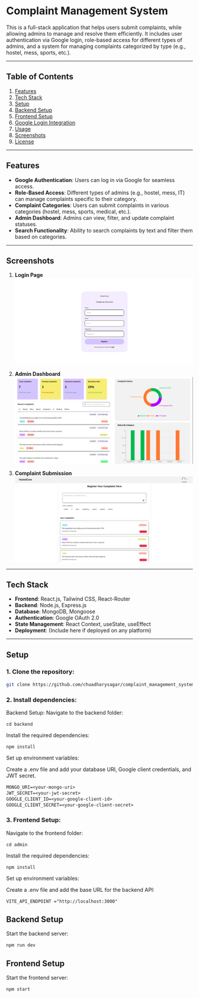 # Complaint Management System

This is a full-stack application that helps users submit complaints, while allowing admins to manage and resolve them efficiently. It includes user authentication via Google login, role-based access for different types of admins, and a system for managing complaints categorized by type (e.g., hostel, mess, sports, etc.).

---

## Table of Contents

1. [Features](#features)
2. [Tech Stack](#tech-stack)
3. [Setup](#setup)
4. [Backend Setup](#backend-setup)
5. [Frontend Setup](#frontend-setup)
6. [Google Login Integration](#google-login-integration)
7. [Usage](#usage)
8. [Screenshots](#screenshots)
9. [License](#license)

---

## Features

- **Google Authentication**: Users can log in via Google for seamless access.
- **Role-Based Access**: Different types of admins (e.g., hostel, mess, IT) can manage complaints specific to their category.
- **Complaint Categories**: Users can submit complaints in various categories (hostel, mess, sports, medical, etc.).
- **Admin Dashboard**: Admins can view, filter, and update complaint statuses.
- **Search Functionality**: Ability to search complaints by text and filter them based on categories.

---
## Screenshots

<!-- Add Screenshots Below -->

1. **Login Page**  
   ![Login Page](https://github.com/chuadharysagar/complaint_management_system/blob/main/cLogin.png)

2. **Admin Dashboard**  
   ![Admin Dashboard](https://github.com/chuadharysagar/complaint_management_system/blob/main/cAdmin.png)

3. **Complaint Submission**  
   ![Complaint Submission](https://github.com/chuadharysagar/complaint_management_system/blob/main/cusers.png)

---

## Tech Stack

- **Frontend**: React.js, Tailwind CSS, React-Router
- **Backend**: Node.js, Express.js
- **Database**: MongoDB, Mongoose
- **Authentication**: Google OAuth 2.0
- **State Management**: React Context, useState, useEffect
- **Deployment**: (Include here if deployed on any platform)

---

## Setup

### 1. **Clone the repository**:

```bash
git clone https://github.com/chuadharysagar/complaint_management_system
```
### 2. **Install dependencies**:
Backend Setup:
Navigate to the backend folder:
```
cd backend
```
Install the required dependencies:
```
npm install
```
Set up environment variables:

Create a .env file and add your database URI, Google client credentials, and JWT secret.
```
MONGO_URI=<your-mongo-uri>
JWT_SECRET=<your-jwt-secret>
GOOGLE_CLIENT_ID=<your-google-client-id>
GOOGLE_CLIENT_SECRET=<your-google-client-secret>
```
### 3. **Frontend Setup**:
Navigate to the frontend folder:
```
cd admin
```
Install the required dependencies:
```
npm install
```
Set up environment variables:

Create a .env file and add the base URL for the backend API:
```
VITE_API_ENDPOINT ="http://localhost:3000"
```
## Backend Setup
Start the backend server:
```
npm run dev
```
## Frontend Setup
Start the frontend server:
```
npm start
```

